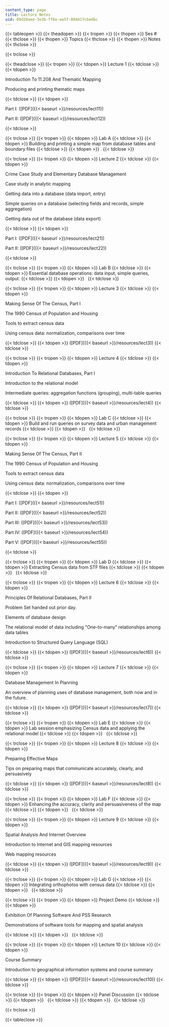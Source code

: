 ```yaml
---
content_type: page
title: Lecture Notes
uid: 09d20aee-3e3b-ff6e-ee5f-89d41fcbedbc
---
```


{{< tableopen >}}
{{< theadopen >}}
{{< tropen >}}
{{< thopen >}}
Ses #
{{< thclose >}}
{{< thopen >}}
Topics
{{< thclose >}}
{{< thopen >}}
Notes
{{< thclose >}}

{{< trclose >}}

{{< theadclose >}}
{{< tropen >}}
{{< tdopen >}}
Lecture 1
{{< tdclose >}}
{{< tdopen >}}


Introduction To 11.208 And Thematic Mapping

Producing and printing thematic maps


{{< tdclose >}}
{{< tdopen >}}


Part I: ([PDF]({{< baseurl >}}/resources/lect11))

Part II: ([PDF]({{< baseurl >}}/resources/lect12))


{{< tdclose >}}

{{< trclose >}}
{{< tropen >}}
{{< tdopen >}}
Lab A
{{< tdclose >}}
{{< tdopen >}}
Building and printing a simple map from database tables and boundary files
{{< tdclose >}}
{{< tdopen >}}
 
{{< tdclose >}}

{{< trclose >}}
{{< tropen >}}
{{< tdopen >}}
Lecture 2
{{< tdclose >}}
{{< tdopen >}}


Crime Case Study and Elementary Database Management

Case study in analytic mapping

Getting data into a database (data import, entry)

Simple queries on a database (selecting fields and records, simple aggregation)

Getting data out of the database (data export)


{{< tdclose >}}
{{< tdopen >}}


Part I: ([PDF]({{< baseurl >}}/resources/lect21))

Part II: ([PDF]({{< baseurl >}}/resources/lect22))


{{< tdclose >}}

{{< trclose >}}
{{< tropen >}}
{{< tdopen >}}
Lab B
{{< tdclose >}}
{{< tdopen >}}
Essential database operations: data input, simple queries, output.
{{< tdclose >}}
{{< tdopen >}}
 
{{< tdclose >}}

{{< trclose >}}
{{< tropen >}}
{{< tdopen >}}
Lecture 3
{{< tdclose >}}
{{< tdopen >}}


Making Sense Of The Census, Part I

The 1990 Census of Population and Housing

Tools to extract census data

Using census data: normalization, comparisons over time


{{< tdclose >}}
{{< tdopen >}}
([PDF]({{< baseurl >}}/resources/lect3))
{{< tdclose >}}

{{< trclose >}}
{{< tropen >}}
{{< tdopen >}}
Lecture 4
{{< tdclose >}}
{{< tdopen >}}


Introduction To Relational Databases, Part I

Introduction to the relational model

Intermediate queries: aggregation functions (grouping), multi-table queries


{{< tdclose >}}
{{< tdopen >}}
([PDF]({{< baseurl >}}/resources/lect4))
{{< tdclose >}}

{{< trclose >}}
{{< tropen >}}
{{< tdopen >}}
Lab C
{{< tdclose >}}
{{< tdopen >}}
Build and run queries on survey data and urban management records
{{< tdclose >}}
{{< tdopen >}}
 
{{< tdclose >}}

{{< trclose >}}
{{< tropen >}}
{{< tdopen >}}
Lecture 5
{{< tdclose >}}
{{< tdopen >}}


Making Sense Of The Census, Part II

The 1990 Census of Population and Housing

Tools to extract census data

Using census data: normalization, comparisons over time


{{< tdclose >}}
{{< tdopen >}}


Part I: ([PDF]({{< baseurl >}}/resources/lect51))

Part II: ([PDF]({{< baseurl >}}/resources/lect52))

Part III: ([PDF]({{< baseurl >}}/resources/lect53))

Part IV: ([PDF]({{< baseurl >}}/resources/lect54))

Part V: ([PDF]({{< baseurl >}}/resources/lect55))


{{< tdclose >}}

{{< trclose >}}
{{< tropen >}}
{{< tdopen >}}
Lab D
{{< tdclose >}}
{{< tdopen >}}
Extracting Census data from STF files
{{< tdclose >}}
{{< tdopen >}}
 
{{< tdclose >}}

{{< trclose >}}
{{< tropen >}}
{{< tdopen >}}
Lecture 6
{{< tdclose >}}
{{< tdopen >}}


Principles Of Relational Databases, Part II

Problem Set handed out prior day.

Elements of database design

The relational model of data including "One-to-many" relationships among data tables

Introduction to Structured Query Language (SQL)


{{< tdclose >}}
{{< tdopen >}}
([PDF]({{< baseurl >}}/resources/lect6))
{{< tdclose >}}

{{< trclose >}}
{{< tropen >}}
{{< tdopen >}}
Lecture 7
{{< tdclose >}}
{{< tdopen >}}


Database Management In Planning

An overview of planning uses of database management, both now and in the future.


{{< tdclose >}}
{{< tdopen >}}
([PDF]({{< baseurl >}}/resources/lect7))
{{< tdclose >}}

{{< trclose >}}
{{< tropen >}}
{{< tdopen >}}
Lab E
{{< tdclose >}}
{{< tdopen >}}
Lab session emphasizing Census data and applying the relational model
{{< tdclose >}}
{{< tdopen >}}
 
{{< tdclose >}}

{{< trclose >}}
{{< tropen >}}
{{< tdopen >}}
Lecture 8
{{< tdclose >}}
{{< tdopen >}}


Preparing Effective Maps

Tips on preparing maps that communicate accurately, clearly, and persuasively


{{< tdclose >}}
{{< tdopen >}}
([PDF]({{< baseurl >}}/resources/lect8))
{{< tdclose >}}

{{< trclose >}}
{{< tropen >}}
{{< tdopen >}}
Lab F
{{< tdclose >}}
{{< tdopen >}}
Enhancing the accuracy, clarity and persuasiveness of the map
{{< tdclose >}}
{{< tdopen >}}
 
{{< tdclose >}}

{{< trclose >}}
{{< tropen >}}
{{< tdopen >}}
Lecture 9
{{< tdclose >}}
{{< tdopen >}}


Spatial Analysis And Internet Overview

Introduction to Internet and GIS mapping resources

Web mapping resources


{{< tdclose >}}
{{< tdopen >}}
([PDF]({{< baseurl >}}/resources/lect9))
{{< tdclose >}}

{{< trclose >}}
{{< tropen >}}
{{< tdopen >}}
Lab G
{{< tdclose >}}
{{< tdopen >}}
Integrating orthophotos with census data
{{< tdclose >}}
{{< tdopen >}}
 
{{< tdclose >}}

{{< trclose >}}
{{< tropen >}}
{{< tdopen >}}
Project Demo
{{< tdclose >}}
{{< tdopen >}}


Exhibition Of Planning Software And PSS Research

Demonstrations of software tools for mapping and spatial analysis


{{< tdclose >}}
{{< tdopen >}}
 
{{< tdclose >}}

{{< trclose >}}
{{< tropen >}}
{{< tdopen >}}
Lecture 10
{{< tdclose >}}
{{< tdopen >}}


Course Summary

Introduction to geographical information systems and course summary


{{< tdclose >}}
{{< tdopen >}}
([PDF]({{< baseurl >}}/resources/lect10))
{{< tdclose >}}

{{< trclose >}}
{{< tropen >}}
{{< tdopen >}}
Panel Discussion
{{< tdclose >}}
{{< tdopen >}}
 
{{< tdclose >}}
{{< tdopen >}}
 
{{< tdclose >}}

{{< trclose >}}

{{< tableclose >}}